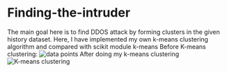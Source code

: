 # Finding-the-intruder
  The main goal here is to find DDOS attack by forming clusters in the given history dataset.
  Here, I have implemented my own k-means clustering algorithm and compared with scikit module k-means 
  Before K-means clustering:
  ![data points](https://user-images.githubusercontent.com/32761206/46534406-a5c40680-c8c5-11e8-942c-51f8e577be8a.png)
  After doing my k-means clustering
  ![K-means clustering](https://user-images.githubusercontent.com/32761206/46534632-7235ac00-c8c6-11e8-99c3-6e7ad5cd1de3.png)

